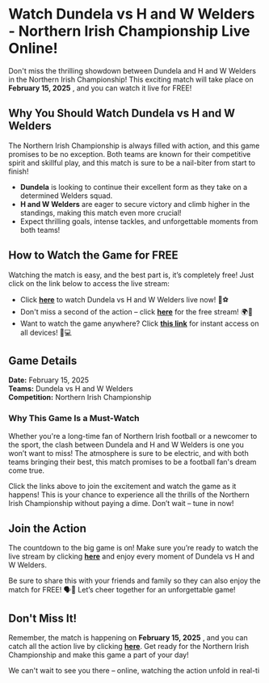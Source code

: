 # Watch Dundela vs H and W Welders - Northern Irish Championship Live Online!

Don't miss the thrilling showdown between Dundela and H and W Welders in the Northern Irish Championship! This exciting match will take place on **February 15, 2025** , and you can watch it live for FREE!

## Why You Should Watch Dundela vs H and W Welders

The Northern Irish Championship is always filled with action, and this game promises to be no exception. Both teams are known for their competitive spirit and skillful play, and this match is sure to be a nail-biter from start to finish!

- **Dundela** is looking to continue their excellent form as they take on a determined Welders squad.
- **H and W Welders** are eager to secure victory and climb higher in the standings, making this match even more crucial!
- Expect thrilling goals, intense tackles, and unforgettable moments from both teams!

## How to Watch the Game for FREE

Watching the match is easy, and the best part is, it’s completely free! Just click on the link below to access the live stream:

- Click [**here**](https://tinyurl.com/livestreamfreeo?st=Dundela+vs+H+and+W+Welders&si=ghc) to watch Dundela vs H and W Welders live now! 🎥⚽
- Don't miss a second of the action – click [**here**](https://tinyurl.com/livestreamfreeo?st=Dundela+vs+H+and+W+Welders&si=ghc) for the free stream! 🌍🎉
- Want to watch the game anywhere? Click [**this link**](https://tinyurl.com/livestreamfreeo?st=Dundela+vs+H+and+W+Welders&si=ghc) for instant access on all devices! 📱💻

## Game Details

**Date:** February 15, 2025  
**Teams:** Dundela vs H and W Welders  
**Competition:** Northern Irish Championship

### Why This Game Is a Must-Watch

Whether you're a long-time fan of Northern Irish football or a newcomer to the sport, the clash between Dundela and H and W Welders is one you won’t want to miss! The atmosphere is sure to be electric, and with both teams bringing their best, this match promises to be a football fan's dream come true.

Click the links above to join the excitement and watch the game as it happens! This is your chance to experience all the thrills of the Northern Irish Championship without paying a dime. Don’t wait – tune in now!

## Join the Action

The countdown to the big game is on! Make sure you’re ready to watch the live stream by clicking [**here**](https://tinyurl.com/livestreamfreeo?st=Dundela+vs+H+and+W+Welders&si=ghc) and enjoy every moment of Dundela vs H and W Welders.

Be sure to share this with your friends and family so they can also enjoy the match for FREE! 🗣️🎉 Let’s cheer together for an unforgettable game!

## Don't Miss It!

Remember, the match is happening on **February 15, 2025** , and you can catch all the action live by clicking [**here**](https://tinyurl.com/livestreamfreeo?st=Dundela+vs+H+and+W+Welders&si=ghc). Get ready for the Northern Irish Championship and make this game a part of your day!

We can't wait to see you there – online, watching the action unfold in real-ti
